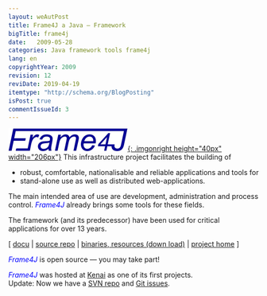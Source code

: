 ```yaml
---
layout: weAutPost
title: Frame4J a Java – Framework
bigTitle: frame4j
date:   2009-05-28
categories: Java framework tools frame4j
lang: en
copyrightYear: 2009
revision: 12
reviDate: 2019-04-19
itemtype: "http://schema.org/BlogPosting"
isPost: true
commentIssueId: 3
---
```


[![Frame4J](/assets/icons_logos/frame4jlogo-02t.png "&gt; Frame4J"){: .imgonright height="40px" width="206px"}](https://frame4j.de/index_en.html)
This infrastructure project facilitates the building of
- robust, comfortable, nationalisable and reliable applications and tools for
- stand-alone use as well as distributed web-applications.

The main intended area of use are development, administration and process
control. <em><span style="color: #0000ff;">Frame4J</span></em> already brings some tools for these fields.

The framework (and its predecessor) have been used for critical applications
for over 13 years.

[ [docu](https://weinert-automation.de/java/docs/frame4j/index.html) | 
[source repo](https://weinert-automation.de/svn/ "guest:guest") | 
[binaries, resources (down load)](https://weinert-automation.de/software/frame4j/)
 | [project home](https://frame4j.de/index_en.html) ]

<em><span style="color: #0000ff;">Frame4J</span></em> is open source — you may take part!

<em><span style="color: #0000ff;">Frame4J</span></em> was hosted at [Kenai](../2010/oracleClosesKenai_de) as one of its 
first projects.<br />
Update: Now we have a 
[SVN repo](https://weinert-automation.de/svn/ "guest:guest") and 
[Git issues](https://github.com/a-weinert/a-weinert.github.io/issues/3).
